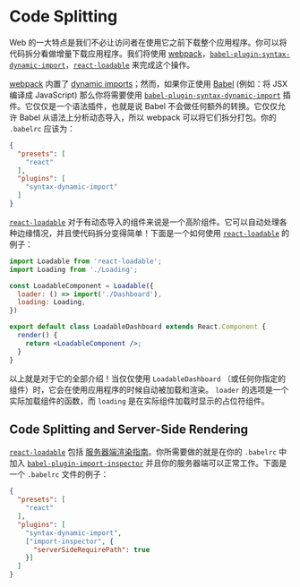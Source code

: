 # Code Splitting
  
Web 的一大特点是我们不必让访问者在使用它之前下载整个应用程序。你可以将代码拆分看做增量下载应用程序。我们将使用 [webpack]，[`babel-plugin-syntax-dynamic-import`]，[`react-loadable`] 来完成这个操作。

[webpack] 内置了 [dynamic imports][import]；然而，如果你正使用 [Babel] (例如：将 JSX 编译成 JavaScript) 那么你将需要使用 [`babel-plugin-syntax-dynamic-import`] 插件。它仅仅是一个语法插件，也就是说 Babel 不会做任何额外的转换。它仅仅允许 Babel 从语法上分析动态导入，所以 webpack 可以将它们拆分打包。你的 `.babelrc` 应该为：

```json
{
  "presets": [
    "react"
  ],
  "plugins": [
    "syntax-dynamic-import"
  ]
}
```
 
[`react-loadable`] 对于有动态导入的组件来说是一个高阶组件。它可以自动处理各种边缘情况，并且使代码拆分变得简单！下面是一个如何使用 [`react-loadable`] 的例子：

```jsx
import Loadable from 'react-loadable';
import Loading from './Loading';

const LoadableComponent = Loadable({
  loader: () => import('./Dashboard'),
  loading: Loading,
})

export default class LoadableDashboard extends React.Component {
  render() {
    return <LoadableComponent />;
  }
}
```
 
以上就是对于它的全部介绍！当仅仅使用 `LoadableDashboard` （或任何你指定的组件）时，它会在使用应用程序的时候自动被加载和渲染。 `loader` 的选项是一个实际加载组件的函数，而 `loading` 是在实际组件加载时显示的占位符组件。

## Code Splitting and Server-Side Rendering

[`react-loadable`] 包括 [服务器端渲染指南][ssr]。你所需要做的就是在你的 `.babelrc` 中加入 [`babel-plugin-import-inspector`] 并且你的服务器端可以正常工作。下面是一个 `.babelrc` 文件的例子：

```json
{
  "presets": [
    "react"
  ],
  "plugins": [
    "syntax-dynamic-import",
    ["import-inspector", {
      "serverSideRequirePath": true
    }]
  ]
}
```

  [Babel]: https://babeljs.io/
  [`babel-plugin-syntax-dynamic-import`]: https://babeljs.io/docs/plugins/syntax-dynamic-import/
  [`babel-plugin-import-inspector`]: https://github.com/thejameskyle/react-loadable/tree/6902cc87f618446c54daa85d8fecec6836c9461a#babel-plugin-import-inspector
  [`react-loadable`]: https://github.com/thejameskyle/react-loadable
  [import]: https://github.com/tc39/proposal-dynamic-import
  [webpack]: https://webpack.js.org/
  [ssr]: https://github.com/thejameskyle/react-loadable/tree/6902cc87f618446c54daa85d8fecec6836c9461a#server-side-rendering
